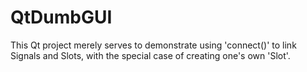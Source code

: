 # QtDumbGUI
This Qt project merely serves to demonstrate using 'connect()' to link Signals and Slots, with the special case of creating one's own 'Slot'.
